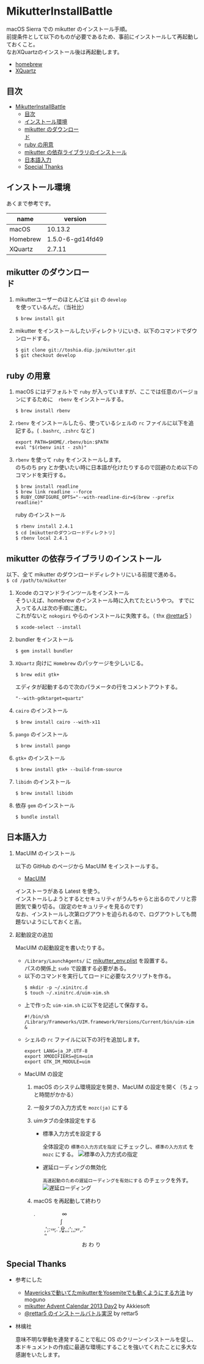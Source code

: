 # MikutterInstallBattle
macOS Sierra での mikutter のインストール手順。  
前提条件として以下のものが必要であるため、事前にインストールして再起動しておくこと。  
なおXQuartzのインストール後は再起動します。
* [homebrew](https://brew.sh/index_ja.html)
* [XQuartz](https://www.xquartz.org/)


## 目次
<!-- TOC -->

- [MikutterInstallBattle](#mikutterinstallbattle)
    - [目次](#目次)
    - [インストール環境](#インストール環境)
    - [mikutter のダウンロー<br>ド](#mikutter-のダウンローbrド)
    - [ruby の用意](#ruby-の用意)
    - [mikutter の依存ライブラリのインストール](#mikutter-の依存ライブラリのインストール)
    - [日本語入力](#日本語入力)
    - [Special Thanks](#special-thanks)

<!-- /TOC -->

## インストール環境  
あくまで参考です。

| name     | version          |
|----------|------------------|
| macOS    | 10.13.2          |
| Homebrew | 1.5.0-6-gd14fd49 |
| XQuartz  | 2.7.11           |

## mikutter のダウンロー<br>ド  
1. mikutterユーザーのほとんどは `git` の `develop` を使っているんだ。（当社比）
    ```
    $ brew install git
    ```
1. mikutter をインストールしたいディレクトリにいき、以下のコマンドでダウンロードする。
    ```
    $ git clone git://toshia.dip.jp/mikutter.git
    $ git checkout develop
    ```

## ruby の用意  
1. macOS にはデフォルトで `ruby` が入っていますが、ここでは任意のバージョンにするために　`rbenv` をインストールする。
    ```shell
    $ brew install rbenv
    ```
1. `rbenv` をインストールしたら、使っているシェルの `rc` ファイルに以下を追記する。( `.bashrc`, `.zshrc` など )
    ```
    export PATH=$HOME/.rbenv/bin:$PATH
    eval "$(rbenv init - zsh)"
    ```
1. `rbenv` を使って `ruby` をインストールします。  
    のちのち pry とか使いたい時に日本語が化けたりするので回避のため以下のコマンドを実行する。
    ```shell
    $ brew install readline
    $ brew link readline --force
    $ RUBY_CONFIGURE_OPTS="--with-readline-dir=$(brew --prefix readline)"
    ```
    ruby のインストール
    ```shell
    $ rbenv install 2.4.1
    $ cd [mikutterのダウンロードディレクトリ]
    $ rbenv local 2.4.1
    ```

## mikutter の依存ライブラリのインストール  
以下、全て mikutter のダウンロードディレクトリにいる前提で進める。  
`$ cd /path/to/mikutter`
1. Xcode のコマンドラインツールをインストール  
    そういえば、homebrew のインストール時に入れてたというやつ。
    すでに入ってる人は次の手順に進む。  
    これがないと `nokogiri` やらのインストールに失敗する。（ thx [@rettar5](https://twitter.com/rettar5/status/871323979079835648) ）
    ```
    $ xcode-select --install
    ```
1. bundler をインストール
    ```shell
    $ gem install bundler
    ```
1. `XQuartz` 向けに `Homebrew` のパッケージを少しいじる。
    ```shell
    $ brew edit gtk+
    ```
    エディタが起動するので次のパラメータの行をコメントアウトする。
    ```
    "--with-gdktarget=quartz"
    ```
1. `cairo` のインストール
    ```shell
    $ brew install cairo --with-x11
    ```
1. `pango` のインストール
    ```
    $ brew install pango
    ```
1. `gtk+` のインストール
    ```
    $ brew install gtk+ --build-from-source
    ```
1. `libidn` のインストール
    ```
    $ brew install libidn
    ```
1. 依存 `gem` のインストール
    ```
    $ bundle install
    ```

## 日本語入力
1. MacUIM のインストール

    以下の GitHub のページから MacUIM をインストールする。
    * [MacUIM](https://github.com/e-kato/macuim/releases)

    インストーラがある Latest を使う。  
    インストールしようとするとセキュリティがうんちゃらと出るのでノリと雰囲気で乗り切る。（設定のセキュリティを見るのです）  
    なお、インストールし次第ログアウトを迫られるので、ログアウトしても問題ないようにしておくと吉。

1. 起動設定の追加

    MacUIM の起動設定を書いたりする。  
    * `/Library/LaunchAgents/` に [mikutter_env.plist](./config/mikutter_env.plist) を設置する。  
    パスの関係上 `sudo` で設置する必要がある。
    * 以下のコマンドを実行してロードに必要なスクリプトを作る。
        ```
        $ mkdir -p ~/.xinitrc.d
        $ touch ~/.xinitrc.d/uim-xim.sh
        ```
    * 上で作った `uim-xim.sh` に以下を記述して保存する。
        ```shell
        #!/bin/sh
        /Library/Frameworks/UIM.framework/Versions/Current/bin/uim-xim &
        ```
    * シェルの `rc` ファイルに以下の3行を追加します。
        ```
        export LANG=ja_JP.UTF-8
        export XMODIFIERS=@im=uim
        export GTK_IM_MODULE=uim
        ```
    * MacUIM の設定
        1. macOS のシステム環境設定を開き、MacUIM の設定を開く（ちょっと時間がかかる）
        1. 一般タブの入力方式を `mozc(ja)` にする
        1. uimタブの全体設定をする
            * 標準入力方式を設定する

                全体設定の `標準の入力方式を指定` にチェックし、`標準の入力方式` を `mozc` にする。
                ![標準の入力方式の指定](./resource/uim-general.png)
            * 遅延ローディングの無効化

                `高速起動のための遅延ローディングを有効にする` のチェックを外す。
                ![遅延ローディング](./resource/uim-general-loading.png)

        1. macOS を再起動して終わり

            .　　　　　∞  
        　　　　　∫  
        　　,';:☜;.`,ਊ,,;';,;☞,.՞  
        　　՞  
        　　　　　　　　　お わ り

## Special Thanks
* 参考にした
    - [Mavericksで動いてたmikutterをYosemiteでも動くようにする方法](http://moguno.hatenablog.jp/entry/2014/11/23/095157) by moguno
    - [mikutter Advent Calendar 2013 Day2](http://akkiesoft.hatenablog.jp/entry/20131202/1385969580) by Akkiesoft
    - [@rettar5 のインストールバトル実況](https://twitter.com/rettar5/status/871323979079835648) by rettar5

* 林檎社

    意味不明な挙動を連発することで私に OS のクリーンインストールを促し、本ドキュメントの作成に最適な環境にすることを強いてくれたことに多大な感謝をいたします。
